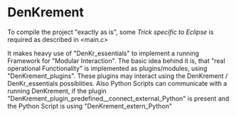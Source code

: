 # DenKrement


To compile the project "exactly as is", some *Trick specific to Eclipse* is required as described in <main.c>

It makes heavy use of "DenKr_essentials" to implement a running Framework for "Modular Interaction".
The basic idea behind it is, that "real operational Functionality" is implemented as plugins/modules, using "DenKrement_plugins".
These plugins may interact using the DenKrement / DenKr_essentials possiblities.
Also Python Scripts can communicate with a running DenKrement, if the plugin "DenKrement_plugin_predefined__connect_external_Python" is present and the Python Script is using "DenKrement_extern_Python"
